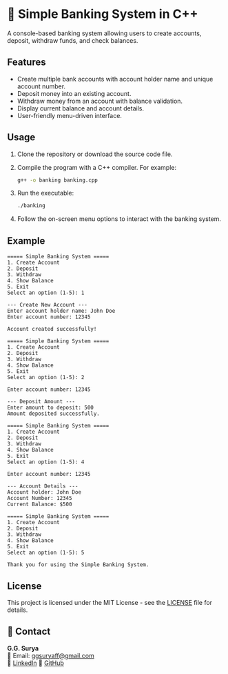 # 🏦 Simple Banking System in C++

A console-based banking system allowing users to create accounts, deposit, withdraw funds, and check balances.

## Features

- Create multiple bank accounts with account holder name and unique account number.
- Deposit money into an existing account.
- Withdraw money from an account with balance validation.
- Display current balance and account details.
- User-friendly menu-driven interface.

## Usage

1. Clone the repository or download the source code file.

2. Compile the program with a C++ compiler. For example:
   ```bash
   g++ -o banking banking.cpp
3. Run the executable:
   ```bash
   ./banking
4. Follow the on-screen menu options to interact with the banking system.

## Example

```
===== Simple Banking System =====
1. Create Account
2. Deposit
3. Withdraw
4. Show Balance
5. Exit
Select an option (1-5): 1

--- Create New Account ---
Enter account holder name: John Doe
Enter account number: 12345

Account created successfully!

===== Simple Banking System =====
1. Create Account
2. Deposit
3. Withdraw
4. Show Balance
5. Exit
Select an option (1-5): 2

Enter account number: 12345

--- Deposit Amount ---
Enter amount to deposit: 500
Amount deposited successfully.

===== Simple Banking System =====
1. Create Account
2. Deposit
3. Withdraw
4. Show Balance
5. Exit
Select an option (1-5): 4

Enter account number: 12345

--- Account Details ---
Account holder: John Doe
Account Number: 12345
Current Balance: $500

===== Simple Banking System =====
1. Create Account
2. Deposit
3. Withdraw
4. Show Balance
5. Exit
Select an option (1-5): 5

Thank you for using the Simple Banking System.
```
   
## License

This project is licensed under the MIT License - see the [LICENSE](https://github.com/ggsurya/Cpp-Projects/blob/main/LICENSE) file for details.

## 📩 Contact

**G.G. Surya**  
📧 Email: ggsuryaff@gmail.com  
🔗 [LinkedIn](https://www.linkedin.com/in/g-g-surya-5aa9312b4)
🔗 [GitHub](https://github.com/ggsurya)
